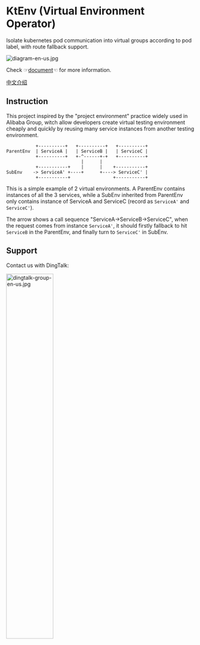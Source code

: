 KtEnv (Virtual Environment Operator)
===========

Isolate kubernetes pod communication into virtual groups according to pod label, with route fallback support.

![diagram-en-us.jpg](https://img.alicdn.com/imgextra/i1/O1CN01NNA5Cm1XV4NwiFqJ2_!!6000000002928-0-tps-2160-884.jpg)

Check ☞[document](https://alibaba.github.io/virtual-environment/#/en-us/)☜ for more information.

[中文介绍](./README.md)

## Instruction

This project inspired by the "project environment" practice widely used in Alibaba Group,
witch allow developers create virtual testing environment cheaply and quickly by reusing many service instances from
another testing environment.

```
           +----------+   +----------+   +----------+
ParentEnv  | ServiceA |   | ServiceB |   | ServiceC |
           +----------+   +-^------+-+   +----------+
                            |      |
           +-----------+    |      |    +-----------+
SubEnv    -> ServiceA' +----+      +----> ServiceC' |
           +-----------+                +-----------+
```

This is a simple example of 2 virtual environments. A ParentEnv contains instances of all the 3 services,
while a SubEnv inherited from ParentEnv only contains instance of ServiceA and ServiceC (record as `ServiceA'` and `ServiceC'`).

The arrow shows a call sequence "ServiceA->ServiceB->ServiceC", when the request comes from instance `ServiceA'`,
it should firstly fallback to hit `ServiceB` in the ParentEnv, and finally turn to `ServiceC'` in SubEnv.

## Support

Contact us with DingTalk:

<img src="https://img.alicdn.com/imgextra/i3/O1CN011RIbQv27OUrviRv4C_!!6000000007787-0-tps-496-583.jpg" alt="dingtalk-group-en-us.jpg" width="50%"></img>

